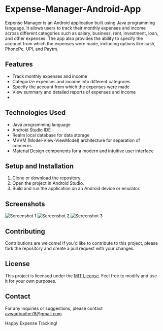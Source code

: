 # Expense-Manager-Android-App

Expense Manager is an Android application built using Java programming language. It allows users to track their monthly expenses and income across different categories such as salary, business, rent, investment, loan, and other expenses. The app also provides the ability to specify the account from which the expenses were made, including options like cash, PhonePe, UPI, and Paytm.

## Features

- Track monthly expenses and income
- Categorize expenses and income into different categories
- Specify the account from which the expenses were made
- View summary and detailed reports of expenses and income
- 
## Technologies Used

- Java programming language
- Android Studio IDE
- Realm local database for data storage
- MVVM (Model-View-ViewModel) architecture for separation of concerns
- Material Design components for a modern and intuitive user interface

## Setup and Installation

1. Clone or download the repository.
2. Open the project in Android Studio.
3. Build and run the application on an Android device or emulator.

## Screenshots

![Screenshot 1](screenshots/screenshot1.png)
![Screenshot 2](screenshots/screenshot2.png)
![Screenshot 3](screenshots/screenshot3.png)

## Contributing

Contributions are welcome! If you'd like to contribute to this project, please fork the repository and create a pull request with your changes.

## License

This project is licensed under the [MIT License](LICENSE). Feel free to modify and use it for your own purposes.

## Contact

For any inquiries or suggestions, please contact [avwadbudhe78@gmail.com](mailto:avwadbudhe78@gmail.com).

Happy Expense Tracking!

